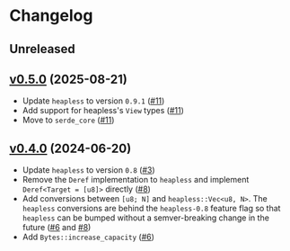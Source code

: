 # Changelog

## Unreleased

## [v0.5.0][] (2025-08-21)

- Update `heapless` to version `0.9.1` ([#11][])
- Add support for heapless's `View` types ([#11][])
- Move to `serde_core` ([#11][])

## [v0.4.0][] (2024-06-20)

- Update `heapless` to version `0.8` ([#3][])
- Remove the `Deref` implementation to `heapless` and implement `Deref<Target = [u8]>` directly ([#8][])
- Add conversions between `[u8; N]` and `heapless::Vec<u8, N>`. The `heapless` conversions are behind the `heapless-0.8` feature flag so that `heapless` can be bumped without a semver-breaking change in the future ([#6][] and [#8][])
- Add `Bytes::increase_capacity` ([#6][])

[v0.5.0]: https://github.com/trussed-dev/heapless-bytes/releases/tag/0.5.0
[v0.4.0]: https://github.com/trussed-dev/heapless-bytes/releases/tag/0.4.0
[#3]: https://github.com/trussed-dev/heapless-bytes/pull/3
[#6]: https://github.com/trussed-dev/heapless-bytes/pull/6
[#8]: https://github.com/trussed-dev/heapless-bytes/pull/8
[#11]: https://github.com/trussed-dev/heapless-bytes/pull/11


